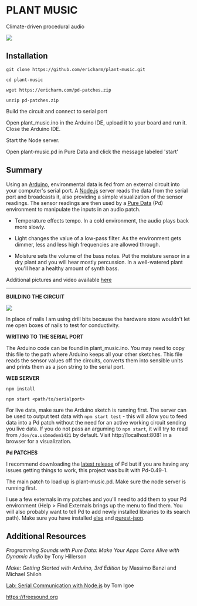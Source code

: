 # PLANT MUSIC

Climate-driven procedural audio

![](https://ericharm.com/image/setup.jpg)


## Installation

`git clone https://github.com/ericharm/plant-music.git`

`cd plant-music`

`wget https://ericharm.com/pd-patches.zip`

`unzip pd-patches.zip`

Build the circuit and connect to serial port

Open plant_music.ino in the Arduino IDE, upload it to your board and run it.  Close the Arduino IDE.

Start the Node server.

Open plant-music.pd in Pure Data and click the message labeled 'start'


## Summary

Using an [Arduino](https://www.arduino.cc/), environmental data is fed from an external circuit into your computer's serial port.  A [Node.js](https://nodejs.org/en/about/) server reads the data from the serial port and broadcasts it, also providing a simple visualization of the sensor readings.  The sensor readings are then used by a [Pure Data](https://puredata.info/) (Pd) environment to manipulate the inputs in an audio patch.

  * Temperature effects tempo.  In a cold environment, the audio plays back more slowly.

  * Light changes the value of a low-pass filter.  As the environment gets dimmer, less and less high frequencies are allowed through.

  * Moisture sets the volume of the bass notes.  Put the moisture sensor in a dry plant and you will hear mostly percussion.  In a well-watered plant you'll hear a healthy amount of synth bass.

Additional pictures and video available [here](http://ericharm.com/plant-music.html)

---

**BUILDING THE CIRCUIT**

![](https://ericharm.com/image/circuit.jpg?)

In place of nails I am using drill bits because the hardware store wouldn't let me open boxes of nails to test for conductivity.

**WRITING TO THE SERIAL PORT**

The Arduino code can be found in plant_music.ino.  You may need to copy this file to the path where Arduino keeps all your other sketches.  This file reads the sensor values off the circuits, converts them into sensible units and prints them as a json string to the serial port.

**WEB SERVER**

`npm install`

`npm start <path/to/serialport>`

For live data, make sure the Arduino sketch is running first.  The server can be used to output test data with `npm start test` - this will allow you to feed data into a Pd patch without the need for an active working circuit sending you live data.  If you do not pass an arguming to `npm start`, it will try to read from `/dev/cu.usbmodem1421` by default.  Visit http://localhost:8081 in a browser for a visualization.

**Pd PATCHES**

I recommend downloading the [latest release](https://puredata.info/downloads/pure-data/releases) of Pd but if you are having any issues getting things to work, this project was built with Pd-0.49-1.

The main patch to load up is plant-music.pd.  Make sure the node server is running first.

I use a few externals in my patches and you'll need to add them to your Pd environment (Help > Find Externals brings up the menu to find them.  You will also probably want to tell Pd to add newly installed libraries to its search path). Make sure you have installed [else](https://github.com/porres/pd-else) and [purest-json](https://github.com/residuum/PuRestJson).


## Additional Resources

_Programming Sounds with Pure Data: Make Your Apps Come Alive with Dynamic Audio_ by Tony Hillerson

_Make: Getting Started with Arduino, 3rd Edition_ by Massimo Banzi and Michael Shiloh

[Lab: Serial Communication with Node.js](https://itp.nyu.edu/physcomp/labs/labs-serial-communication/lab-serial-communication-with-node-js/) by Tom Igoe

https://freesound.org
